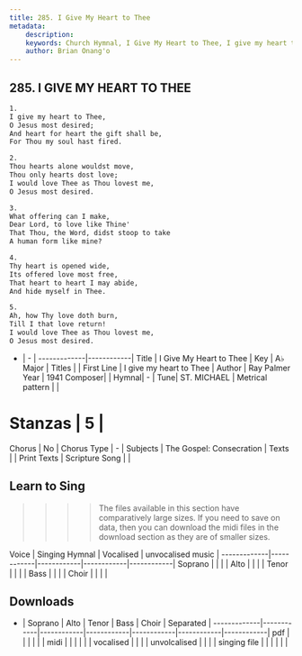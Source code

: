 ```yaml
---
title: 285. I Give My Heart to Thee
metadata:
    description: 
    keywords: Church Hymnal, I Give My Heart to Thee, I give my heart to Thee, 
    author: Brian Onang'o
---
```



## 285. I GIVE MY HEART TO THEE

```txt
1.
I give my heart to Thee, 
O Jesus most desired; 
And heart for heart the gift shall be, 
For Thou my soul hast fired. 

2.
Thou hearts alone wouldst move, 
Thou only hearts dost love; 
I would love Thee as Thou lovest me, 
O Jesus most desired. 

3.
What offering can I make, 
Dear Lord, to love like Thine' 
That Thou, the Word, didst stoop to take 
A human form like mine? 

4.
Thy heart is opened wide, 
Its offered love most free, 
That heart to heart I may abide, 
And hide myself in Thee. 

5.
Ah, how Thy love doth burn, 
Till I that love return! 
I would love Thee as Thou lovest me, 
O Jesus most desired.
```

- |   -  |
-------------|------------|
Title | I Give My Heart to Thee |
Key | A♭ Major |
Titles |  |
First Line | I give my heart to Thee |
Author | Ray Palmer
Year | 1941
Composer|  |
Hymnal|  - |
Tune| ST. MICHAEL |
Metrical pattern | |
# Stanzas | 5 |
Chorus | No |
Chorus Type | - |
Subjects | The Gospel: Consecration |
Texts |  |
Print Texts | 
Scripture Song |  |
  
## Learn to Sing

>>>> The files available in this section have comparatively large sizes. If you need to save on data, then you can download the midi files in the download section as they are of smaller sizes.

Voice |  Singing Hymnal | Vocalised | unvocalised music |
-------------|------------|------------|------------|------------|
Soprano | | | |
Alto | | | |
Tenor | | | |
Bass | | | |
Choir | | | |

## Downloads

- |  Soprano | Alto | Tenor | Bass | Choir | Separated |
-------------|------------|------------|------------|------------|------------|------------|
pdf | | | | | |
midi | | | | | |
vocalised | | | |
unvolcalised | | | |
singing file | | | | | |
  